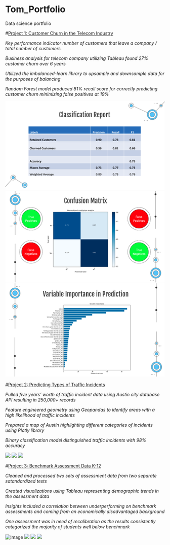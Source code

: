 # Tom_Portfolio
Data science portfolio


#[Project 1: Customer Churn in the Telecom Industry](https://github.com/tomshields71/Churn)

*Key performance indicator number of customers that leave a company / total number of customers*

*Business analysis for telecom company utilizing Tableau found 27% customer churn over 6 years*

*Utilized the imbalanced-learn library to upsample and downsample data for the purposes of balancing*

*Random Forest model produced 81% recall score for correctly predicting customer churn minimizing false positives at 19%*

![](/images/churn2.png)
![](/images/churn3.png)
![](/images/churn1.png)

#[Project 2: Predicting Types of Traffic Incidents](https://github.com/tomshields71/Real-Time_Traffic_Incident_Reports)

*Pulled five years’ worth of traffic incident data using Austin city database API resulting in 250,000+ records*

*Feature engineered geometry using Geopandas to identify areas with a high likelihood of traffic incidents*

*Prepared a map of Austin highlighting different categories of incidents using Plotly library*

*Binary classification model distinguished traffic incidents with 98% accuracy*

![](https://github.com/tomshields71/Tom_Portfolio/blob/main/images/rtt1.png)
![](https://github.com/tomshields71/Tom_Portfolio/blob/main/images/rtt2.png)
![](https://github.com/tomshields71/Tom_Portfolio/blob/main/images/rtt3.png)

#[Project 3: Benchmark Assessment Data K-12](https://github.com/tomshields71/AssessmentData)

*Cleaned and processed two sets of assessment data from two separate satandardized tests*

*Created visualizations using Tableau representing demographic trends in the assessment data*

*Insights included a correlation between underperforming on benchmark assessments and coming from an economically disadvantaged background*

*One assessment was in need of recalibration as the results consistently categorized the majority of students well below benchmark*

![image](https://github.com/tomshields71/Tom_Portfolio/blob/main/images/MCLASS_TOTALS.png)
![](https://github.com/tomshields71/Tom_Portfolio/blob/main/images/TXKEA_TOTALS.png)
![](https://github.com/tomshields71/Tom_Portfolio/blob/main/images/MCLASS_DEMO.png)
![](https://github.com/tomshields71/Tom_Portfolio/blob/main/images/TXKEA_DEMO.png)
